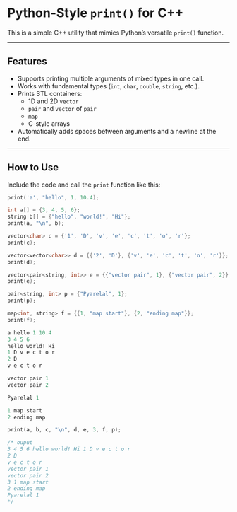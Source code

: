 # Python-Style `print()` for C++

This is a simple C++ utility that mimics Python’s versatile `print()` function.

---

## Features

- Supports printing multiple arguments of mixed types in one call.
- Works with fundamental types (`int`, `char`, `double`, `string`, etc.).
- Prints STL containers:
  - 1D and 2D `vector`
  - `pair` and `vector` of `pair`
  - `map`
  - C-style arrays
- Automatically adds spaces between arguments and a newline at the end.

---

## How to Use

Include the code and call the `print` function like this:

```cpp
print('a', "hello", 1, 10.4);

int a[] = {3, 4, 5, 6};
string b[] = {"hello", "world!", "Hi"};
print(a, "\n", b);

vector<char> c = {'1', 'D', 'v', 'e', 'c', 't', 'o', 'r'};
print(c);

vector<vector<char>> d = {{'2', 'D'}, {'v', 'e', 'c', 't', 'o', 'r'}};
print(d);

vector<pair<string, int>> e = {{"vector pair", 1}, {"vector pair", 2}};
print(e);

pair<string, int> p = {"Pyarelal", 1};
print(p);

map<int, string> f = {{1, "map start"}, {2, "ending map"}};
print(f);
```
```cpp
a hello 1 10.4 
3 4 5 6 
hello world! Hi 
1 D v e c t o r 
2 D 
v e c t o r 

vector pair 1 
vector pair 2 

Pyarelal 1 

1 map start 
2 ending map 
```
```cpp
print(a, b, c, "\n", d, e, 3, f, p);

/* ouput
3 4 5 6 hello world! Hi 1 D v e c t o r
2 D
v e c t o r
vector pair 1
vector pair 2
3 1 map start
2 ending map
Pyarelal 1
*/
```
